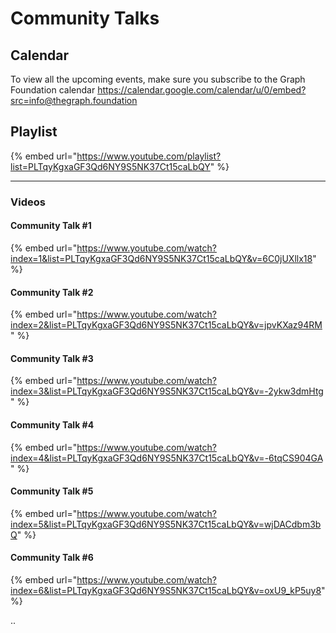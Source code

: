 # Community Talks

## Calendar

To view all the upcoming events, make sure you subscribe to the Graph Foundation calendar
https://calendar.google.com/calendar/u/0/embed?src=info@thegraph.foundation

## Playlist

{% embed url="https://www.youtube.com/playlist?list=PLTqyKgxaGF3Qd6NY9S5NK37Ct15caLbQY" %}

***

### Videos

#### Community Talk #1

{% embed url="https://www.youtube.com/watch?index=1&list=PLTqyKgxaGF3Qd6NY9S5NK37Ct15caLbQY&v=6C0jUXllx18" %}

#### Community Talk #2

{% embed url="https://www.youtube.com/watch?index=2&list=PLTqyKgxaGF3Qd6NY9S5NK37Ct15caLbQY&v=jpvKXaz94RM" %}

#### Community Talk #3

{% embed url="https://www.youtube.com/watch?index=3&list=PLTqyKgxaGF3Qd6NY9S5NK37Ct15caLbQY&v=-2ykw3dmHtg" %}

#### Community Talk #4

{% embed url="https://www.youtube.com/watch?index=4&list=PLTqyKgxaGF3Qd6NY9S5NK37Ct15caLbQY&v=-6tqCS904GA" %}

#### Community Talk #5

{% embed url="https://www.youtube.com/watch?index=5&list=PLTqyKgxaGF3Qd6NY9S5NK37Ct15caLbQY&v=wjDACdbm3bQ" %}

#### Community Talk #6

{% embed url="https://www.youtube.com/watch?index=6&list=PLTqyKgxaGF3Qd6NY9S5NK37Ct15caLbQY&v=oxU9_kP5uy8" %}

..
